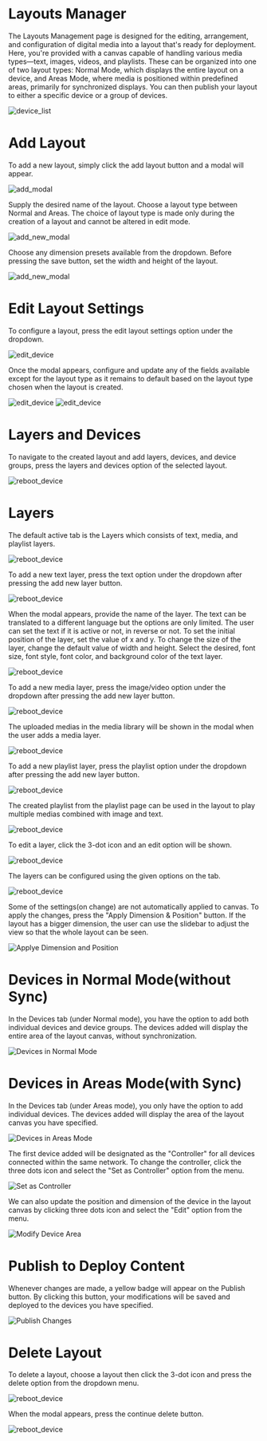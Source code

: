 # Layouts Manager

<div class="description">

The Layouts Management page is designed for the editing, arrangement, and configuration of digital media into a layout that's ready for deployment. Here, you're provided with a canvas capable of handling various media types—text, images, videos, and playlists. These can be organized into one of two layout types: Normal Mode, which displays the entire layout on a device, and Areas Mode, where media is positioned within predefined areas, primarily for synchronized displays. You can then publish your layout to either a specific device or a group of devices.

![device_list](/images/layouts/layoutsTab.png ":size=100%")

</div>

# Add Layout

<div class="description">

To add a new layout, simply click the add layout button and a modal will appear.

![add_modal](/images/layouts/layoutsAdd.png ":size=100%")

Supply the desired name of the layout. Choose a layout type between Normal and Areas. The choice of layout type is made only during the creation of a layout and cannot be altered in edit mode.

![add_new_modal](/images/layouts/layoutsAddModal1.png ":size=100%")

Choose any dimension presets available from the dropdown. Before pressing the save button, set the width and height of the layout.

![add_new_modal](/images/layouts/layoutsAddModal2.png ":size=100%")

</div>

# Edit Layout Settings

<div class="description">

To configure a layout, press the edit layout settings option under the dropdown.

![edit_device](/images/layouts/layoutsEdit.png ":size=100%")

Once the modal appears, configure and update any of the fields available except for the layout type as it remains to default based on the layout type chosen when the layout is created.

![edit_device](/images/layouts/layoutsEditModal1.png ":size=100%")
![edit_device](/images/layouts/layoutsEditModal2.png ":size=100%")

</div>

# Layers and Devices

<div class="description">

To navigate to the created layout and add layers, devices, and device groups, press the layers and devices option of the selected layout.

![reboot_device](/images/layouts/layoutsLayersDevices.png ":size=100%")

</div>

# Layers

<div class="description">

The default active tab is the Layers which consists of text, media, and playlist layers.

![reboot_device](/images/layouts/layoutsLayersDevicesTab.png ":size=100%")

To add a new text layer, press the text option under the dropdown after pressing the add new layer button.

![reboot_device](/images/layouts/layoutsLayersDeviceAddText.png ":size=100%")

When the modal appears, provide the name of the layer. The text can be translated to a different language but the options are only limited. The user can set the text if it is active or not, in reverse or not. To set the initial position of the layer, set the value of x and y. To change the size of the layer, change the default value of width and height. Select the desired, font size, font style, font color, and background color of the text layer. 

![reboot_device](/images/layouts/layoutsLayersDeviceAddModalText.png ":size=100%")

To add a new media layer, press the image/video option under the dropdown after pressing the add new layer button.

![reboot_device](/images/layouts/layoutsLayersDeviceAddMedia.png ":size=100%")

The uploaded medias in the media library will be shown in the modal when the user adds a media layer.

![reboot_device](/images/layouts/layoutsLayersDeviceAddModalMedia.png ":size=100%")

To add a new playlist layer, press the playlist option under the dropdown after pressing the add new layer button.

![reboot_device](/images/layouts/layoutsLayersDeviceAddPlaylist.png ":size=100%")

The created playlist from the playlist page can be used in the layout to play multiple medias combined with image and text.

![reboot_device](/images/layouts/layoutsLayersDeviceAddModalPlaylist.png ":size=100%")

To edit a layer, click the 3-dot icon and an edit option will be shown. 

![reboot_device](/images/layouts/layoutsLayersDeviceEditLayer.png ":size=100%")

The layers can be configured using the given options on the tab. 

![reboot_device](/images/layouts/layoutsLayerEditOptions.png ":size=100%")

Some of the settings(on change) are not automatically applied to canvas. To apply the changes, press the "Apply Dimension & Position" button. If the layout has a bigger dimension, the user can use the slidebar to adjust the view so that the whole layout can be seen.

![Applye Dimension and Position](/images/layouts/apply-dimension-and-position.png ":size=100%")

</div>

# Devices in Normal Mode(without Sync)

<div class="description">

In the Devices tab (under Normal mode), you have the option to add both individual devices and device groups. The devices added will display the entire area of the layout canvas, without synchronization.

![Devices in Normal Mode](/images/layouts/layoutsLayersDevicesTab2.png ":size=100%")

</div>

# Devices in Areas Mode(with Sync)

<div class="description">

In the Devices tab (under Areas mode), you only have the option to add individual devices. The devices added will display the area of the layout canvas you have specified.

![Devices in Areas Mode](/images/layouts/device-list-areas-mode.png ":size=100%")

The first device added will be designated as the "Controller" for all devices connected within the same network. To change the controller, click the three dots icon and select the "Set as Controller" option from the menu.

![Set as Controller](/images/layouts/set-as-controller.png ":size=100%")

We can also update the position and dimension of the device in the layout canvas by clicking three dots icon and select the "Edit" option from the menu.

![Modify Device Area](/images/layouts/modify-device-area.png ":size=100%")

</div>

# Publish to Deploy Content

<div class="description">

Whenever changes are made, a yellow badge will appear on the Publish button. By clicking this button, your modifications will be saved and deployed to the devices you have specified.

![Publish Changes](/images/layouts/publish-changes.png ":size=100%")

</div>

# Delete Layout

<div class="description">

To delete a layout, choose a layout then click the 3-dot icon and press the delete option from the dropdown menu.

![reboot_device](/images/layouts/layoutsDeleteLayout.png ":size=100%")

When the modal appears, press the continue delete button.

![reboot_device](/images/layouts/layoutsDeleteLayoutModal.png ":size=100%")

</div>
